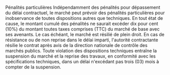 Pénalités particulières
Indépendamment des pénalités pour dépassement du délai contractuel, le
marché peut prévoir des pénalités particulières pour inobservance de
toutes dispositions autres que techniques.
En tout état de cause, le montant cumulé des pénalités ne saurait
excéder dix pour cent (10%) du montant toutes taxes comprises (TTC) du
marché de base avec ses avenants. Le cas échéant, le marché est résilié
de plein droit.
En cas de résistance ou de non reprise dans le délai imparti,
l'autorité contractante résilie le contrat après avis de la direction
nationale de contrôle des marchés publics.
Toute violation des dispositions techniques entraîne la suspension du
marché et la reprise des travaux, en conformité avec les spécifications
techniques, dans un délai n'excédant pas trois (03) mois à compter de
la suspension.